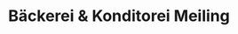 ---
title: "Bäckerei & Konditorei Meiling"
url: /dessau-rosslau/baeckerei-und-konditorei-meiling-goethestrasse/
shop: Bäckerei
---